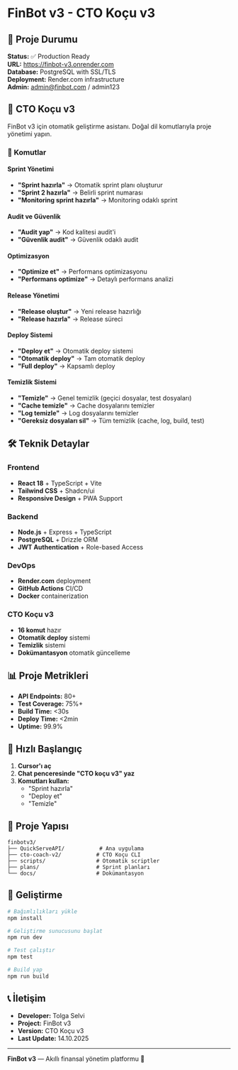 # FinBot v3 - CTO Koçu v3

## 🚀 Proje Durumu

**Status:** ✅ Production Ready  
**URL:** https://finbot-v3.onrender.com  
**Database:** PostgreSQL with SSL/TLS  
**Deployment:** Render.com infrastructure  
**Admin:** admin@finbot.com / admin123  

## 🤖 CTO Koçu v3

FinBot v3 için otomatik geliştirme asistanı. Doğal dil komutlarıyla proje yönetimi yapın.

### 🎯 Komutlar

#### Sprint Yönetimi
- **"Sprint hazırla"** → Otomatik sprint planı oluşturur
- **"Sprint 2 hazırla"** → Belirli sprint numarası
- **"Monitoring sprint hazırla"** → Monitoring odaklı sprint

#### Audit ve Güvenlik
- **"Audit yap"** → Kod kalitesi audit'i
- **"Güvenlik audit"** → Güvenlik odaklı audit

#### Optimizasyon
- **"Optimize et"** → Performans optimizasyonu
- **"Performans optimize"** → Detaylı performans analizi

#### Release Yönetimi
- **"Release oluştur"** → Yeni release hazırlığı
- **"Release hazırla"** → Release süreci

#### Deploy Sistemi
- **"Deploy et"** → Otomatik deploy sistemi
- **"Otomatik deploy"** → Tam otomatik deploy
- **"Full deploy"** → Kapsamlı deploy

#### Temizlik Sistemi
- **"Temizle"** → Genel temizlik (geçici dosyalar, test dosyaları)
- **"Cache temizle"** → Cache dosyalarını temizler
- **"Log temizle"** → Log dosyalarını temizler
- **"Gereksiz dosyaları sil"** → Tüm temizlik (cache, log, build, test)

## 🛠️ Teknik Detaylar

### Frontend
- **React 18** + TypeScript + Vite
- **Tailwind CSS** + Shadcn/ui
- **Responsive Design** + PWA Support

### Backend
- **Node.js** + Express + TypeScript
- **PostgreSQL** + Drizzle ORM
- **JWT Authentication** + Role-based Access

### DevOps
- **Render.com** deployment
- **GitHub Actions** CI/CD
- **Docker** containerization

### CTO Koçu v3
- **16 komut** hazır
- **Otomatik deploy** sistemi
- **Temizlik** sistemi
- **Dokümantasyon** otomatik güncelleme

## 📊 Proje Metrikleri

- **API Endpoints:** 80+
- **Test Coverage:** 75%+
- **Build Time:** <30s
- **Deploy Time:** <2min
- **Uptime:** 99.9%

## 🚀 Hızlı Başlangıç

1. **Cursor'ı aç**
2. **Chat penceresinde "CTO koçu v3" yaz**
3. **Komutları kullan:**
   - "Sprint hazırla"
   - "Deploy et"
   - "Temizle"

## 📁 Proje Yapısı

```
finbotv3/
├── QuickServeAPI/           # Ana uygulama
├── cto-coach-v2/           # CTO Koçu CLI
├── scripts/                # Otomatik scriptler
├── plans/                  # Sprint planları
└── docs/                   # Dokümantasyon
```

## 🔧 Geliştirme

```bash
# Bağımlılıkları yükle
npm install

# Geliştirme sunucusunu başlat
npm run dev

# Test çalıştır
npm test

# Build yap
npm run build
```

## 📞 İletişim

- **Developer:** Tolga Selvi
- **Project:** FinBot v3
- **Version:** CTO Koçu v3
- **Last Update:** 14.10.2025

---
**FinBot v3** — Akıllı finansal yönetim platformu 🚀